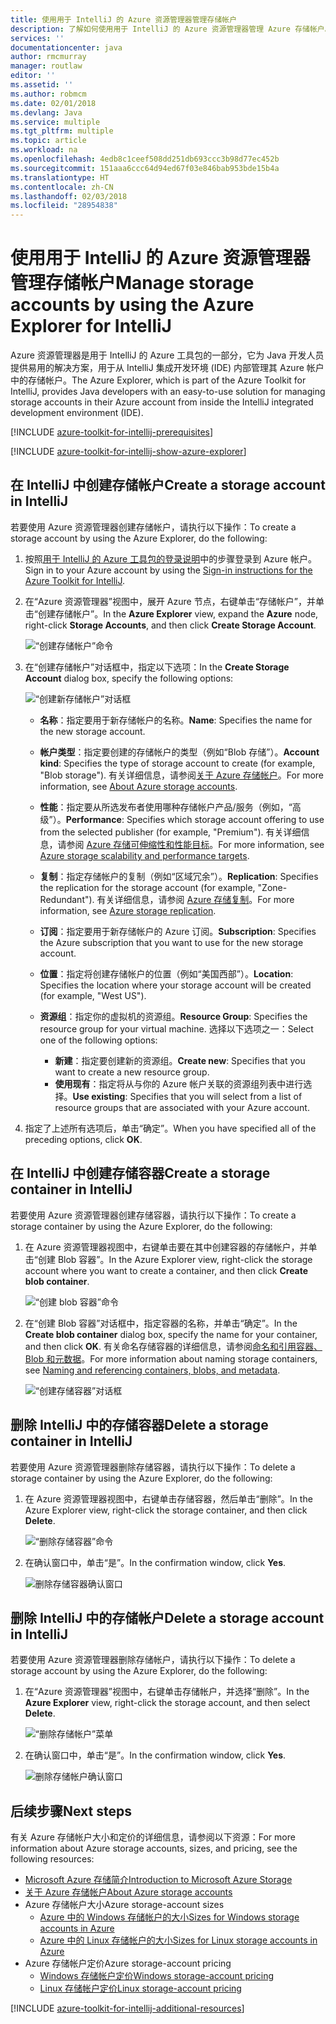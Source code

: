 ```yaml
---
title: 使用用于 IntelliJ 的 Azure 资源管理器管理存储帐户
description: 了解如何使用用于 IntelliJ 的 Azure 资源管理器管理 Azure 存储帐户。
services: ''
documentationcenter: java
author: rmcmurray
manager: routlaw
editor: ''
ms.assetid: ''
ms.author: robmcm
ms.date: 02/01/2018
ms.devlang: Java
ms.service: multiple
ms.tgt_pltfrm: multiple
ms.topic: article
ms.workload: na
ms.openlocfilehash: 4edb8c1ceef508dd251db693ccc3b98d77ec452b
ms.sourcegitcommit: 151aaa6ccc64d94ed67f03e846bab953bde15b4a
ms.translationtype: HT
ms.contentlocale: zh-CN
ms.lasthandoff: 02/03/2018
ms.locfileid: "28954838"
---
```

# <a name="manage-storage-accounts-by-using-the-azure-explorer-for-intellij"></a><span data-ttu-id="6b470-103">使用用于 IntelliJ 的 Azure 资源管理器管理存储帐户</span><span class="sxs-lookup"><span data-stu-id="6b470-103">Manage storage accounts by using the Azure Explorer for IntelliJ</span></span>

<span data-ttu-id="6b470-104">Azure 资源管理器是用于 IntelliJ 的 Azure 工具包的一部分，它为 Java 开发人员提供易用的解决方案，用于从 IntelliJ 集成开发环境 (IDE) 内部管理其 Azure 帐户中的存储帐户。</span><span class="sxs-lookup"><span data-stu-id="6b470-104">The Azure Explorer, which is part of the Azure Toolkit for IntelliJ, provides Java developers with an easy-to-use solution for managing storage accounts in their Azure account from inside the IntelliJ integrated development environment (IDE).</span></span>

[!INCLUDE [azure-toolkit-for-intellij-prerequisites](../includes/azure-toolkit-for-intellij-prerequisites.md)]

[!INCLUDE [azure-toolkit-for-intellij-show-azure-explorer](../includes/azure-toolkit-for-intellij-show-azure-explorer.md)]

## <a name="create-a-storage-account-in-intellij"></a><span data-ttu-id="6b470-105">在 IntelliJ 中创建存储帐户</span><span class="sxs-lookup"><span data-stu-id="6b470-105">Create a storage account in IntelliJ</span></span>

<span data-ttu-id="6b470-106">若要使用 Azure 资源管理器创建存储帐户，请执行以下操作：</span><span class="sxs-lookup"><span data-stu-id="6b470-106">To create a storage account by using the Azure Explorer, do the following:</span></span>

1. <span data-ttu-id="6b470-107">按照[用于 IntelliJ 的 Azure 工具包的登录说明]中的步骤登录到 Azure 帐户。</span><span class="sxs-lookup"><span data-stu-id="6b470-107">Sign in to your Azure account by using the [Sign-in instructions for the Azure Toolkit for IntelliJ].</span></span> 

2. <span data-ttu-id="6b470-108">在“Azure 资源管理器”视图中，展开 Azure 节点，右键单击“存储帐户”，并单击“创建存储帐户”。</span><span class="sxs-lookup"><span data-stu-id="6b470-108">In the **Azure Explorer** view, expand the **Azure** node, right-click **Storage Accounts**, and then click **Create Storage Account**.</span></span>

   ![“创建存储帐户”命令][CS01]

3. <span data-ttu-id="6b470-110">在“创建存储帐户”对话框中，指定以下选项：</span><span class="sxs-lookup"><span data-stu-id="6b470-110">In the **Create Storage Account** dialog box, specify the following options:</span></span>

   ![“创建新存储帐户”对话框][CS02]

   * <span data-ttu-id="6b470-112">**名称**：指定要用于新存储帐户的名称。</span><span class="sxs-lookup"><span data-stu-id="6b470-112">**Name**: Specifies the name for the new storage account.</span></span>

   * <span data-ttu-id="6b470-113">**帐户类型**：指定要创建的存储帐户的类型（例如“Blob 存储”）。</span><span class="sxs-lookup"><span data-stu-id="6b470-113">**Account kind**: Specifies the type of storage account to create (for example, "Blob storage").</span></span> <span data-ttu-id="6b470-114">有关详细信息，请参阅[关于 Azure 存储帐户]。</span><span class="sxs-lookup"><span data-stu-id="6b470-114">For more information, see [About Azure storage accounts].</span></span> 

   * <span data-ttu-id="6b470-115">**性能**：指定要从所选发布者使用哪种存储帐户产品/服务（例如，“高级”）。</span><span class="sxs-lookup"><span data-stu-id="6b470-115">**Performance**: Specifies which storage account offering to use from the selected publisher (for example, "Premium").</span></span> <span data-ttu-id="6b470-116">有关详细信息，请参阅 [Azure 存储可伸缩性和性能目标]。</span><span class="sxs-lookup"><span data-stu-id="6b470-116">For more information, see [Azure storage scalability and performance targets].</span></span> 

   * <span data-ttu-id="6b470-117">**复制**：指定存储帐户的复制（例如“区域冗余”）。</span><span class="sxs-lookup"><span data-stu-id="6b470-117">**Replication**: Specifies the replication for the storage account (for example, "Zone-Redundant").</span></span> <span data-ttu-id="6b470-118">有关详细信息，请参阅 [Azure 存储复制]。</span><span class="sxs-lookup"><span data-stu-id="6b470-118">For more information, see [Azure storage replication].</span></span> 

   * <span data-ttu-id="6b470-119">**订阅**：指定要用于新存储帐户的 Azure 订阅。</span><span class="sxs-lookup"><span data-stu-id="6b470-119">**Subscription**: Specifies the Azure subscription that you want to use for the new storage account.</span></span>

   * <span data-ttu-id="6b470-120">**位置**：指定将创建存储帐户的位置（例如“美国西部”）。</span><span class="sxs-lookup"><span data-stu-id="6b470-120">**Location**: Specifies the location where your storage account will be created (for example, "West US").</span></span>

   * <span data-ttu-id="6b470-121">**资源组**：指定你的虚拟机的资源组。</span><span class="sxs-lookup"><span data-stu-id="6b470-121">**Resource Group**: Specifies the resource group for your virtual machine.</span></span> <span data-ttu-id="6b470-122">选择以下选项之一：</span><span class="sxs-lookup"><span data-stu-id="6b470-122">Select one of the following options:</span></span>
      * <span data-ttu-id="6b470-123">**新建**：指定要创建新的资源组。</span><span class="sxs-lookup"><span data-stu-id="6b470-123">**Create new**: Specifies that you want to create a new resource group.</span></span>
      * <span data-ttu-id="6b470-124">**使用现有**：指定将从与你的 Azure 帐户关联的资源组列表中进行选择。</span><span class="sxs-lookup"><span data-stu-id="6b470-124">**Use existing**: Specifies that you will select from a list of resource groups that are associated with your Azure account.</span></span>

4. <span data-ttu-id="6b470-125">指定了上述所有选项后，单击“确定”。</span><span class="sxs-lookup"><span data-stu-id="6b470-125">When you have specified all of the preceding options, click **OK**.</span></span>

## <a name="create-a-storage-container-in-intellij"></a><span data-ttu-id="6b470-126">在 IntelliJ 中创建存储容器</span><span class="sxs-lookup"><span data-stu-id="6b470-126">Create a storage container in IntelliJ</span></span>

<span data-ttu-id="6b470-127">若要使用 Azure 资源管理器创建存储容器，请执行以下操作：</span><span class="sxs-lookup"><span data-stu-id="6b470-127">To create a storage container by using the Azure Explorer, do the following:</span></span>

1. <span data-ttu-id="6b470-128">在 Azure 资源管理器视图中，右键单击要在其中创建容器的存储帐户，并单击“创建 Blob 容器”。</span><span class="sxs-lookup"><span data-stu-id="6b470-128">In the Azure Explorer view, right-click the storage account where you want to create a container, and then click **Create blob container**.</span></span>

   ![“创建 blob 容器”命令][CC01]

2. <span data-ttu-id="6b470-130">在“创建 Blob 容器”对话框中，指定容器的名称，并单击“确定”。</span><span class="sxs-lookup"><span data-stu-id="6b470-130">In the **Create blob container** dialog box, specify the name for your container, and then click **OK**.</span></span> <span data-ttu-id="6b470-131">有关命名存储容器的详细信息，请参阅[命名和引用容器、Blob 和元数据]。</span><span class="sxs-lookup"><span data-stu-id="6b470-131">For more information about naming storage containers, see [Naming and referencing containers, blobs, and metadata].</span></span>

   ![“创建存储容器”对话框][CC02]

## <a name="delete-a-storage-container-in-intellij"></a><span data-ttu-id="6b470-133">删除 IntelliJ 中的存储容器</span><span class="sxs-lookup"><span data-stu-id="6b470-133">Delete a storage container in IntelliJ</span></span>

<span data-ttu-id="6b470-134">若要使用 Azure 资源管理器删除存储容器，请执行以下操作：</span><span class="sxs-lookup"><span data-stu-id="6b470-134">To delete a storage container by using the Azure Explorer, do the following:</span></span>

1. <span data-ttu-id="6b470-135">在 Azure 资源管理器视图中，右键单击存储容器，然后单击“删除”。</span><span class="sxs-lookup"><span data-stu-id="6b470-135">In the Azure Explorer view, right-click the storage container, and then click **Delete**.</span></span>

   ![“删除存储容器”命令][DC01]

2. <span data-ttu-id="6b470-137">在确认窗口中，单击“是”。</span><span class="sxs-lookup"><span data-stu-id="6b470-137">In the confirmation window, click **Yes**.</span></span>

   ![删除存储容器确认窗口][DC02]

## <a name="delete-a-storage-account-in-intellij"></a><span data-ttu-id="6b470-139">删除 IntelliJ 中的存储帐户</span><span class="sxs-lookup"><span data-stu-id="6b470-139">Delete a storage account in IntelliJ</span></span>

<span data-ttu-id="6b470-140">若要使用 Azure 资源管理器删除存储帐户，请执行以下操作：</span><span class="sxs-lookup"><span data-stu-id="6b470-140">To delete a storage account by using the Azure Explorer, do the following:</span></span>

1. <span data-ttu-id="6b470-141">在“Azure 资源管理器”视图中，右键单击存储帐户，并选择“删除”。</span><span class="sxs-lookup"><span data-stu-id="6b470-141">In the **Azure Explorer** view, right-click the storage account, and then select **Delete**.</span></span>

   ![“删除存储帐户”菜单][DS01]

2. <span data-ttu-id="6b470-143">在确认窗口中，单击“是”。</span><span class="sxs-lookup"><span data-stu-id="6b470-143">In the confirmation window, click **Yes**.</span></span>

   ![删除存储帐户确认窗口][DS02]

## <a name="next-steps"></a><span data-ttu-id="6b470-145">后续步骤</span><span class="sxs-lookup"><span data-stu-id="6b470-145">Next steps</span></span>

<span data-ttu-id="6b470-146">有关 Azure 存储帐户大小和定价的详细信息，请参阅以下资源：</span><span class="sxs-lookup"><span data-stu-id="6b470-146">For more information about Azure storage accounts, sizes, and pricing, see the following resources:</span></span>

* <span data-ttu-id="6b470-147">[Microsoft Azure 存储简介]</span><span class="sxs-lookup"><span data-stu-id="6b470-147">[Introduction to Microsoft Azure Storage]</span></span>
* <span data-ttu-id="6b470-148">[关于 Azure 存储帐户]</span><span class="sxs-lookup"><span data-stu-id="6b470-148">[About Azure storage accounts]</span></span>
* <span data-ttu-id="6b470-149">Azure 存储帐户大小</span><span class="sxs-lookup"><span data-stu-id="6b470-149">Azure storage-account sizes</span></span>
  * <span data-ttu-id="6b470-150">[Azure 中的 Windows 存储帐户的大小]</span><span class="sxs-lookup"><span data-stu-id="6b470-150">[Sizes for Windows storage accounts in Azure]</span></span>
  * <span data-ttu-id="6b470-151">[Azure 中的 Linux 存储帐户的大小]</span><span class="sxs-lookup"><span data-stu-id="6b470-151">[Sizes for Linux storage accounts in Azure]</span></span>
* <span data-ttu-id="6b470-152">Azure 存储帐户定价</span><span class="sxs-lookup"><span data-stu-id="6b470-152">Azure storage-account pricing</span></span>
  * <span data-ttu-id="6b470-153">[Windows 存储帐户定价]</span><span class="sxs-lookup"><span data-stu-id="6b470-153">[Windows storage-account pricing]</span></span>
  * <span data-ttu-id="6b470-154">[Linux 存储帐户定价]</span><span class="sxs-lookup"><span data-stu-id="6b470-154">[Linux storage-account pricing]</span></span>

[!INCLUDE [azure-toolkit-for-intellij-additional-resources](../includes/azure-toolkit-for-intellij-additional-resources.md)]

<!-- URL List -->

[用于 IntelliJ 的 Azure 工具包的登录说明]: ./azure-toolkit-for-intellij-sign-in-instructions.md
[Sign-in instructions for the Azure Toolkit for IntelliJ]: ./azure-toolkit-for-intellij-sign-in-instructions.md
[Microsoft Azure 存储简介]: /azure/storage/storage-introduction
[Introduction to Microsoft Azure Storage]: /azure/storage/storage-introduction
[关于 Azure 存储帐户]: /azure/storage/storage-create-storage-account
[About Azure storage accounts]: /azure/storage/storage-create-storage-account
[Azure 存储复制]: /azure/storage/storage-redundancy
[Azure storage replication]: /azure/storage/storage-redundancy
[Azure 存储可伸缩性和性能目标]: /azure/storage/storage-scalability-targets
[Azure storage scalability and Performance Targets]: /azure/storage/storage-scalability-targets
[命名和引用容器、Blob 和元数据]: http://go.microsoft.com/fwlink/?LinkId=255555
[Naming and referencing containers, blobs, and metadata]: http://go.microsoft.com/fwlink/?LinkId=255555

[Azure 中的 Windows 存储帐户的大小]: /azure/virtual-machines/virtual-machines-windows-sizes
[Sizes for Windows storage accounts in Azure]: /azure/virtual-machines/virtual-machines-windows-sizes
[Azure 中的 Linux 存储帐户的大小]: /azure/virtual-machines/virtual-machines-linux-sizes
[Sizes for Linux storage accounts in Azure]: /azure/virtual-machines/virtual-machines-linux-sizes
[Windows 存储帐户定价]: /pricing/details/virtual-machines/windows/
[Windows storage-account pricing]: /pricing/details/virtual-machines/windows/
[Linux 存储帐户定价]: /pricing/details/virtual-machines/linux/
[Linux storage-account pricing]: /pricing/details/virtual-machines/linux/

<!-- IMG List -->

[CS01]: media/azure-toolkit-for-intellij-managing-storage-accounts-using-azure-explorer/CS01.png
[CS02]: media/azure-toolkit-for-intellij-managing-storage-accounts-using-azure-explorer/CS02.png
[CC01]: media/azure-toolkit-for-intellij-managing-storage-accounts-using-azure-explorer/CC01.png
[CC02]: media/azure-toolkit-for-intellij-managing-storage-accounts-using-azure-explorer/CC02.png

[DS01]: media/azure-toolkit-for-intellij-managing-storage-accounts-using-azure-explorer/DS01.png
[DS02]: media/azure-toolkit-for-intellij-managing-storage-accounts-using-azure-explorer/DS02.png
[DC01]: media/azure-toolkit-for-intellij-managing-storage-accounts-using-azure-explorer/DC01.png
[DC02]: media/azure-toolkit-for-intellij-managing-storage-accounts-using-azure-explorer/DC02.png
